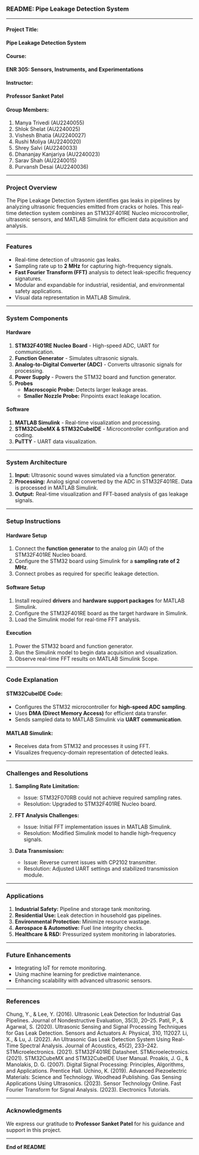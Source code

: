 ### README: Pipe Leakage Detection System

---

#### **Project Title:**  
**Pipe Leakage Detection System**

#### **Course:**  
**ENR 305: Sensors, Instruments, and Experimentations**

#### **Instructor:**  
**Professor Sanket Patel**

#### **Group Members:**  
1. Manya Trivedi (AU2240055)  
2. Shlok Shelat (AU2240025)  
3. Vishesh Bhatia (AU2240027)  
4. Rushi Moliya (AU2240020)  
5. Shrey Salvi (AU2240033)  
6. Dhananjay Kanjariya (AU2240023)  
7. Sarav Shah (AU2240015)  
8. Purvansh Desai (AU2240036)  

---

### **Project Overview**
The Pipe Leakage Detection System identifies gas leaks in pipelines by analyzing ultrasonic frequencies emitted from cracks or holes. This real-time detection system combines an STM32F401RE Nucleo microcontroller, ultrasonic sensors, and MATLAB Simulink for efficient data acquisition and analysis.

---

### **Features**
- Real-time detection of ultrasonic gas leaks.
- Sampling rate up to **2 MHz** for capturing high-frequency signals.
- **Fast Fourier Transform (FFT)** analysis to detect leak-specific frequency signatures.
- Modular and expandable for industrial, residential, and environmental safety applications.
- Visual data representation in MATLAB Simulink.

---

### **System Components**

#### **Hardware**
1. **STM32F401RE Nucleo Board** - High-speed ADC, UART for communication.  
2. **Function Generator** - Simulates ultrasonic signals.  
3. **Analog-to-Digital Converter (ADC)** - Converts ultrasonic signals for processing.  
4. **Power Supply** - Powers the STM32 board and function generator.  
5. **Probes**  
   - **Macroscopic Probe:** Detects larger leakage areas.  
   - **Smaller Nozzle Probe:** Pinpoints exact leakage location.

#### **Software**
1. **MATLAB Simulink** - Real-time visualization and processing.
2. **STM32CubeMX & STM32CubeIDE** - Microcontroller configuration and coding.  
3. **PuTTY** - UART data visualization.  

---

### **System Architecture**
1. **Input:** Ultrasonic sound waves simulated via a function generator.  
2. **Processing:** Analog signal converted by the ADC in STM32F401RE. Data is processed in MATLAB Simulink.  
3. **Output:** Real-time visualization and FFT-based analysis of gas leakage signals.  

---

### **Setup Instructions**

#### **Hardware Setup**
1. Connect the **function generator** to the analog pin (A0) of the STM32F401RE Nucleo board.  
2. Configure the STM32 board using Simulink for a **sampling rate of 2 MHz**.  
3. Connect probes as required for specific leakage detection.  

#### **Software Setup**
1. Install required **drivers** and **hardware support packages** for MATLAB Simulink.  
2. Configure the STM32F401RE board as the target hardware in Simulink.  
3. Load the Simulink model for real-time FFT analysis.  

#### **Execution**
1. Power the STM32 board and function generator.  
2. Run the Simulink model to begin data acquisition and visualization.  
3. Observe real-time FFT results on MATLAB Simulink Scope.  

---

### **Code Explanation**

#### **STM32CubeIDE Code:**
- Configures the STM32 microcontroller for **high-speed ADC sampling**.  
- Uses **DMA (Direct Memory Access)** for efficient data transfer.  
- Sends sampled data to MATLAB Simulink via **UART communication**.  

#### **MATLAB Simulink:**
- Receives data from STM32 and processes it using FFT.  
- Visualizes frequency-domain representation of detected leaks.  

---

### **Challenges and Resolutions**
1. **Sampling Rate Limitation:**  
   - Issue: STM32F070RB could not achieve required sampling rates.  
   - Resolution: Upgraded to STM32F401RE Nucleo board.

2. **FFT Analysis Challenges:**  
   - Issue: Initial FFT implementation issues in MATLAB Simulink.  
   - Resolution: Modified Simulink model to handle high-frequency signals.

3. **Data Transmission:**  
   - Issue: Reverse current issues with CP2102 transmitter.  
   - Resolution: Adjusted UART settings and stabilized transmission module.

---

### **Applications**
1. **Industrial Safety:** Pipeline and storage tank monitoring.  
2. **Residential Use:** Leak detection in household gas pipelines.  
3. **Environmental Protection:** Minimize resource wastage.  
4. **Aerospace & Automotive:** Fuel line integrity checks.  
5. **Healthcare & R&D:** Pressurized system monitoring in laboratories.  

---

### **Future Enhancements**
- Integrating IoT for remote monitoring.  
- Using machine learning for predictive maintenance.  
- Enhancing scalability with advanced ultrasonic sensors.  

---

### **References**
Chung, Y., & Lee, Y. (2016). Ultrasonic Leak Detection for Industrial Gas Pipelines. Journal of Nondestructive Evaluation, 35(3), 20–25.
Patil, P., & Agarwal, S. (2020). Ultrasonic Sensing and Signal Processing Techniques for Gas Leak Detection. Sensors and Actuators A: Physical, 310, 112027.
Li, X., & Lu, J. (2022). An Ultrasonic Gas Leak Detection System Using Real-Time Spectral Analysis. Journal of Acoustics, 45(2), 233–242.
STMicroelectronics. (2021). STM32F401RE Datasheet.
STMicroelectronics. (2021). STM32CubeMX and STM32CubeIDE User Manual.
Proakis, J. G., & Manolakis, D. G. (2007). Digital Signal Processing: Principles, Algorithms, and Applications. Prentice Hall.
Uchino, K. (2019). Advanced Piezoelectric Materials: Science and Technology. Woodhead Publishing.
Gas Sensing Applications Using Ultrasonics. (2023). Sensor Technology Online.
Fast Fourier Transform for Signal Analysis. (2023). Electronics Tutorials.

---

### **Acknowledgments**
We express our gratitude to **Professor Sanket Patel** for his guidance and support in this project.


--- 

**End of README**
